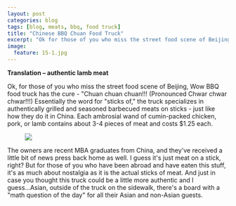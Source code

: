 ```yaml
---
layout: post
categories: blog
tags: [blog, meats, bbq, food truck]
title: "Chinese BBQ Chuan Food Truck"
excerpt: "Ok for those of you who miss the street food scene of Beijing, the Wow BBQ food truck has the cure.  Chuan Chuan Chuan"
image:
  feature: 15-1.jpg
---
```


__Translation – authentic lamb meat__


Ok, for those of you who miss the street food scene of Beijing, Wow BBQ food truck has the cure -  "Chuan chuan chuan!!! (Pronounced Chwar chwar chwar!!!) Essentially the word for "sticks of," the truck specializes in authentically grilled and seasoned barbecued meats on sticks - just like how they do it in China.  Each ambrosial wand of cumin-packed chicken, pork, or lamb contains about 3-4 pieces of meat and costs $1.25 each.  

<figure> <img src='/images/15-2.jpg'> </figure>

The owners are recent MBA graduates from China, and they've received a little bit of news press back home as well.  I guess it's just meat on a stick, right?  But for those of you who have been abroad and have eaten this stuff, it's as much about nostalgia as it is the actual sticks of meat.  And just in case you thought this truck could be a little more authentic and I guess...Asian, outside of the truck on the sidewalk, there's a board with a "math question of the day" for all their Asian and non-Asian guests.  